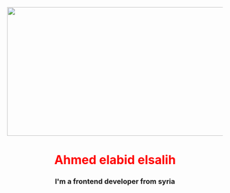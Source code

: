 
 <img src="https://d.top4top.io/p_22721ro5x1.png" width=1000px height=300px>
 <h1 align="center" style='color:red'>Ahmed elabid elsalih</h1>
<h3 align="center">I'm a frontend developer from syria</h3>
<!--
**ahmedelabidelsalih/ahmedelabidelsalih** is a ✨ _special_ ✨ repository because its `README.md` (this file) appears on your GitHub profile.

Here are some ideas to get you started:

- 🔭 I’m currently working on ...
- 🌱 I’m currently learning ...
- 👯 I’m looking to collaborate on ...
- 🤔 I’m looking for help with ...
- 💬 Ask me about ...
- 📫 How to reach me: ...
- 😄 Pronouns: ...
- ⚡ Fun fact: ...
-->
